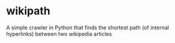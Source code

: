 wikipath
========

A simple crawler in Python that finds the shortest path (of internal hyperlinks) between two wikipedia articles
